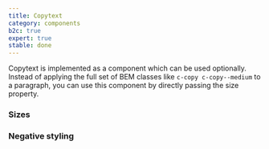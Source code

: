 ```yaml
---
title: Copytext
category: components
b2c: true
expert: true
stable: done
---
```

Copytext is implemented as a component which can be used optionally. Instead of applying the full set of BEM classes like `c-copy c-copy--medium` to a paragraph, you can use this component by directly passing the size property.

### Sizes

<!-- example(copytext-sizes) -->

### Negative styling

<!-- example(copytext-negative) -->